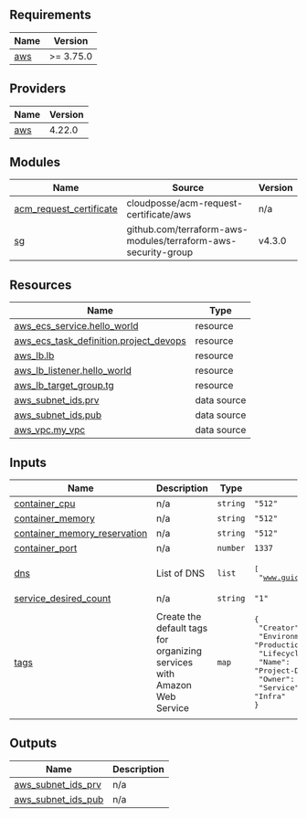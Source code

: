 ## Requirements

| Name | Version |
|------|---------|
| <a name="requirement_aws"></a> [aws](#requirement\_aws) | >= 3.75.0 |

## Providers

| Name | Version |
|------|---------|
| <a name="provider_aws"></a> [aws](#provider\_aws) | 4.22.0 |

## Modules

| Name | Source | Version |
|------|--------|---------|
| <a name="module_acm_request_certificate"></a> [acm\_request\_certificate](#module\_acm\_request\_certificate) | cloudposse/acm-request-certificate/aws | n/a |
| <a name="module_sg"></a> [sg](#module\_sg) | github.com/terraform-aws-modules/terraform-aws-security-group | v4.3.0 |

## Resources

| Name | Type |
|------|------|
| [aws_ecs_service.hello_world](https://registry.terraform.io/providers/hashicorp/aws/latest/docs/resources/ecs_service) | resource |
| [aws_ecs_task_definition.project_devops](https://registry.terraform.io/providers/hashicorp/aws/latest/docs/resources/ecs_task_definition) | resource |
| [aws_lb.lb](https://registry.terraform.io/providers/hashicorp/aws/latest/docs/resources/lb) | resource |
| [aws_lb_listener.hello_world](https://registry.terraform.io/providers/hashicorp/aws/latest/docs/resources/lb_listener) | resource |
| [aws_lb_target_group.tg](https://registry.terraform.io/providers/hashicorp/aws/latest/docs/resources/lb_target_group) | resource |
| [aws_subnet_ids.prv](https://registry.terraform.io/providers/hashicorp/aws/latest/docs/data-sources/subnet_ids) | data source |
| [aws_subnet_ids.pub](https://registry.terraform.io/providers/hashicorp/aws/latest/docs/data-sources/subnet_ids) | data source |
| [aws_vpc.my_vpc](https://registry.terraform.io/providers/hashicorp/aws/latest/docs/data-sources/vpc) | data source |

## Inputs

| Name | Description | Type | Default | Required |
|------|-------------|------|---------|:--------:|
| <a name="input_container_cpu"></a> [container\_cpu](#input\_container\_cpu) | n/a | `string` | `"512"` | no |
| <a name="input_container_memory"></a> [container\_memory](#input\_container\_memory) | n/a | `string` | `"512"` | no |
| <a name="input_container_memory_reservation"></a> [container\_memory\_reservation](#input\_container\_memory\_reservation) | n/a | `string` | `"512"` | no |
| <a name="input_container_port"></a> [container\_port](#input\_container\_port) | n/a | `number` | `1337` | no |
| <a name="input_dns"></a> [dns](#input\_dns) | List of DNS | `list` | <pre>[<br>  "www.guicmtech.com.br"<br>]</pre> | no |
| <a name="input_service_desired_count"></a> [service\_desired\_count](#input\_service\_desired\_count) | n/a | `string` | `"1"` | no |
| <a name="input_tags"></a> [tags](#input\_tags) | Create the default tags for organizing services with Amazon Web Service | `map` | <pre>{<br>  "Creator": "Terraform",<br>  "Environment": "Production",<br>  "Lifecycle": "Active",<br>  "Name": "Project-DevOps",<br>  "Owner": "Guilherme",<br>  "Service": "Infra"<br>}</pre> | no |

## Outputs

| Name | Description |
|------|-------------|
| <a name="output_aws_subnet_ids_prv"></a> [aws\_subnet\_ids\_prv](#output\_aws\_subnet\_ids\_prv) | n/a |
| <a name="output_aws_subnet_ids_pub"></a> [aws\_subnet\_ids\_pub](#output\_aws\_subnet\_ids\_pub) | n/a |
